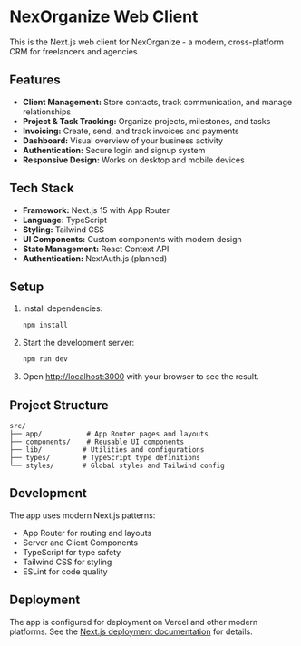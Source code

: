 # NexOrganize Web Client

This is the Next.js web client for NexOrganize - a modern, cross-platform CRM for freelancers and agencies.

## Features

- **Client Management:** Store contacts, track communication, and manage relationships
- **Project & Task Tracking:** Organize projects, milestones, and tasks
- **Invoicing:** Create, send, and track invoices and payments
- **Dashboard:** Visual overview of your business activity
- **Authentication:** Secure login and signup system
- **Responsive Design:** Works on desktop and mobile devices

## Tech Stack

- **Framework:** Next.js 15 with App Router
- **Language:** TypeScript
- **Styling:** Tailwind CSS
- **UI Components:** Custom components with modern design
- **State Management:** React Context API
- **Authentication:** NextAuth.js (planned)

## Setup

1. Install dependencies:
   ```bash
   npm install
   ```

2. Start the development server:
   ```bash
   npm run dev
   ```

3. Open [http://localhost:3000](http://localhost:3000) with your browser to see the result.

## Project Structure

```
src/
├── app/           # App Router pages and layouts
├── components/    # Reusable UI components
├── lib/          # Utilities and configurations
├── types/        # TypeScript type definitions
└── styles/       # Global styles and Tailwind config
```

## Development

The app uses modern Next.js patterns:
- App Router for routing and layouts
- Server and Client Components
- TypeScript for type safety
- Tailwind CSS for styling
- ESLint for code quality

## Deployment

The app is configured for deployment on Vercel and other modern platforms. See the [Next.js deployment documentation](https://nextjs.org/docs/app/building-your-application/deploying) for details.